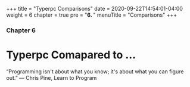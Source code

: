 +++
title = "Typerpc Comparisons"
date = 2020-09-22T14:54:01-04:00
weight = 6
chapter = true
pre = "<b>6. </b>"
menuTitle = "Comparisons"
+++

### Chapter 6

# Typerpc Comapared to ...

“Programming isn't about what you know; it's about what you can figure out.”
― Chris Pine, Learn to Program 
